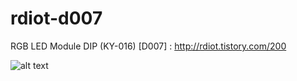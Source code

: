 # rdiot-d007
RGB LED Module DIP (KY-016) [D007] : http://rdiot.tistory.com/200

![alt text](http://cfile3.uf.tistory.com/image/270CDA4A57DE1FF933D4A2)
